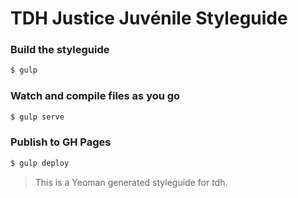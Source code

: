 # TDH Justice Juvénile Styleguide

### Build the styleguide

```bash
$ gulp
```

### Watch and compile files as you go

```bash
$ gulp serve
```

### Publish to GH Pages

```bash
$ gulp deploy
```


> This is a Yeoman generated styleguide for tdh.